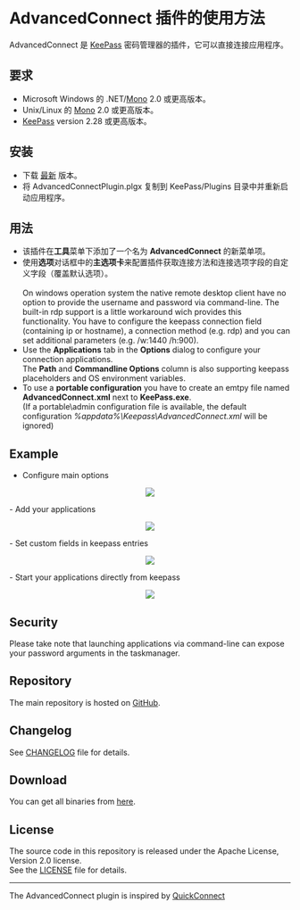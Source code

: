# AdvancedConnect 插件的使用方法
AdvancedConnect 是 [KeePass](http://keepass.info) 密码管理器的插件，它可以直接连接应用程序。


## 要求

- Microsoft Windows 的 .NET/[Mono](http://www.mono-project.com/download/) 2.0 或更高版本。
- Unix/Linux 的 [Mono](http://www.mono-project.com/download/) 2.0 或更高版本。
- [KeePass](http://keepass.info) version 2.28 或更高版本。


## 安装

- 下载 [最新](https://github.com/aalbng/AdvancedConnectPlugin/releases/latest) 版本。
- 将 AdvancedConnectPlugin.plgx 复制到 KeePass/Plugins 目录中并重新启动应用程序。

## 用法

- 该插件在**工具**菜单下添加了一个名为 **AdvancedConnect** 的新菜单项。
- 使用**选项**对话框中的**主选项卡**来配置插件获取连接方法和连接选项字段的自定义字段（覆盖默认选项）。 <br /><br />
On windows operation system the native remote desktop client have no option to provide the username and password via command-line. The built-in rdp support is a little workaround wich provides this functionality. You have to configure the keepass connection field (containing ip or hostname), a connection method (e.g. rdp) and you can set additional parameters (e.g. /w:1440 /h:900).<br />
- Use the **Applications** tab in the **Options** dialog to configure your connection applications. <br />
The **Path** and **Commandline Options** column is also supporting keepass placeholders and OS environment variables.
- To use a **portable configuration** you have to create an emtpy file named **AdvancedConnect.xml** next to **KeePass.exe**. <br />
(If a portable\admin configuration file is available, the default configuration *%appdata%\Keepass\AdvancedConnect.xml* will be ignored)


## Example
- Configure main options
<p align="center"><img src="https://github.com/aalbng/AdvancedConnectPlugin/blob/master/Doc/AdvancedConnect_Options-Main.png"/></p>
- Add your applications
<p align="center"><img src="https://github.com/aalbng/AdvancedConnectPlugin/blob/master/Doc/AdvancedConnect_Options-Applications.png"/></p>
- Set custom fields in keepass entries
<p align="center"><img src="https://github.com/aalbng/AdvancedConnectPlugin/blob/master/Doc/Keepass_CustomFields.png"/></p>
- Start your applications directly from keepass
<p align="center"><img src="https://github.com/aalbng/AdvancedConnectPlugin/blob/master/Doc/Keepass_ContexMenu.png"/></p>

## Security

Please take note that launching applications via command-line can expose your password arguments in the taskmanager.

## Repository

The main repository is hosted on [GitHub](https://github.com/aalbng/AdvancedConnectPlugin).

## Changelog

See [CHANGELOG](https://github.com/aalbng/AdvancedConnectPlugin/blob/master/AdvancedConnectPlugin/CHANGELOG.txt) file for details.

## Download

You can get all binaries from [here](https://github.com/aalbng/AdvancedConnectPlugin/releases).

## License

The source code in this repository is released under the Apache License, Version 2.0 license. <br />
See the [LICENSE](https://github.com/aalbng/AdvancedConnectPlugin/blob/master/AdvancedConnectPlugin/LICENSE.txt) file for details.


____
The AdvancedConnect plugin is inspired by [QuickConnect](https://github.com/cristianst85/QuickConnectPlugin) 
